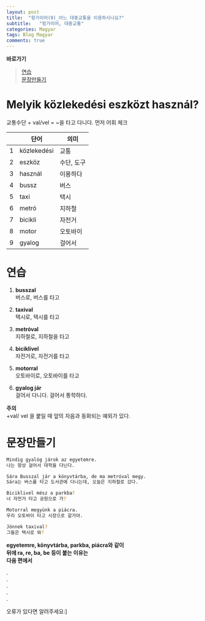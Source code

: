 ```yaml
---
layout: post
title:  "헝가리어(9)_어느 대중교통을 이용하시나요?"
subtitle:   "헝가리어, 대중교통"
categories: Magyar
tags: Blog Magyar   
comments: true
---
```


**바로가기**                     
>[연습](#연습)   
>[문장만들기](#문장만들기)   


# Melyik közlekedési eszközt használ?

교통수단 + val/vel = ~을 타고 다니다.
먼저 어휘 체크


|  | **단어** | **의미** |         
| ------ | ------ | ------ |     
|1|közlekedési|교통|       
|2|eszköz|수단, 도구|     
|3|használ|이용하다| 
|4|bussz|버스|       
|5|taxi|택시|          
|6|metró|지하철|          
|7|bicikli|자전거|        
|8|motor|오토바이|        
|9|gyalog|걸어서|        
    


# 연습

1. **busszal**       
버스로, 버스를 타고       

2. **taxival**    
택시로, 택시를 타고        

3. **metróval**       
지하철로, 지하철을 타고       

4. **biciklivel**       
자전거로, 자전거를 타고        

5. **motorral**       
오토바이로, 오토바이를 타고     


6. **gyalog jár**       
걸어서 다니다. 걸어서 통학하다.          

**주의**      
+val/ vel 을 붙일 때 앞의 자음과 동화되는 예외가 있다.      



# 문장만들기


~~~sh
Mindig gyalóg járok az egyetemre.      
나는 항상 걸어서 대학을 다닌다.      
~~~


~~~sh
Sára Busszal jár a könyvtárba, de ma metróval megy.      
Sára는 버스를 타고 도서관에 다니는데, 오늘은 지하철로 갔다.      
~~~

~~~sh
Biciklivel mész a parkba?      
너 자전거 타고 공원으로 가?      
~~~

~~~sh
Motorral megyünk a piácra.      
우리 오토바이 타고 시장으로 갈거야.      
~~~

~~~sh
Jönnek taxival?      
그들은 택시로 와?      
~~~


**egyetemre, könyvtárba, parkba, piácra와 같이**      
**뒤에 ra, re, ba, be 등이 붙는 이유는**      
**다음 편에서**      
         
         
.         
.         
.         
.         
.         

오류가 있다면 알려주세요:]